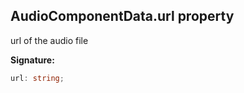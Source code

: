 
## AudioComponentData.url property

url of the audio file

**Signature:**

```typescript
url: string;
```
